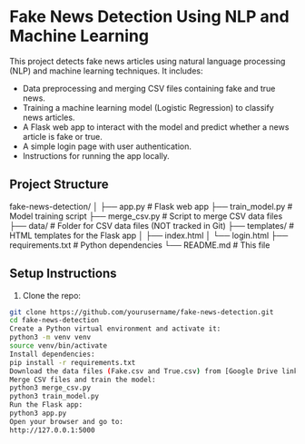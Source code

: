 # Fake News Detection Using NLP and Machine Learning

This project detects fake news articles using natural language processing (NLP) and machine learning techniques. It includes:

- Data preprocessing and merging CSV files containing fake and true news.
- Training a machine learning model (Logistic Regression) to classify news articles.
- A Flask web app to interact with the model and predict whether a news article is fake or true.
- A simple login page with user authentication.
- Instructions for running the app locally.

## Project Structure

fake-news-detection/
│
├── app.py # Flask web app
├── train_model.py # Model training script
├── merge_csv.py # Script to merge CSV data files
├── data/ # Folder for CSV data files (NOT tracked in Git)
├── templates/ # HTML templates for the Flask app
│ ├── index.html
│ └── login.html
├── requirements.txt # Python dependencies
└── README.md # This file


## Setup Instructions

1. Clone the repo:

```bash
git clone https://github.com/yourusername/fake-news-detection.git
cd fake-news-detection
Create a Python virtual environment and activate it:
python3 -m venv venv
source venv/bin/activate
Install dependencies:
pip install -r requirements.txt
Download the data files (Fake.csv and True.csv) from [Google Drive link or wherever you uploaded] and place them inside the data/ folder.
Merge CSV files and train the model:
python3 merge_csv.py
python3 train_model.py
Run the Flask app:
python3 app.py
Open your browser and go to:
http://127.0.0.1:5000

